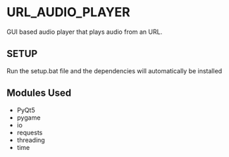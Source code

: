 # URL_AUDIO_PLAYER

GUI based audio player that plays audio from an URL.

## SETUP

Run the setup.bat file and the dependencies will automatically be installed

## Modules Used

* PyQt5
* pygame
* io
* requests
* threading
* time


